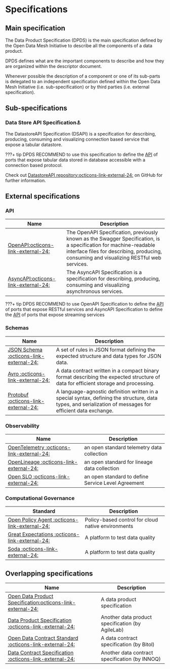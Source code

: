 # Specifications

## Main specification
The Data Product Specification (DPDS) is the main specification defined by the Open Data Mesh Initiative to describe all the components of a data product. 

DPDS defines what are the important components to describe and how they are organized within the descriptor document. 

Whenever possible the description of a component or one of its sub-parts is delegated to an independent specification defined within the Open Data Mesh Initiative (i.e. sub-specification) or by third parties (i.e. external specification).

## Sub-specifications

### Data Store API Specification⚓︎
The DatastoreAPI Specification (DSAPI) is a specification for describing, producing, consuming and visualizing connection based service that expose a tabular datastore.

???+ tip
    DPDS RECOMMEND to use this specification to define the [API](../../quickstart/interface.md#fields) of ports that expose tabular data stored in database accessible with a connection based protocol.

Check out <a href="https://github.com/opendatamesh-initiative/odm-specification-datastoreapi" target="_blank">DatastoreAPI repository:octicons-link-external-24:</a> on GitHub for further information.


## External specifications

### API

Name | Description
---|---
<a href="https://www.openapis.org/" target="_blank">OpenAPI:octicons-link-external-24:</a> | The OpenAPI Specification, previously known as the Swagger Specification, is a specification for machine-readable interface files for describing, producing, consuming and visualizing RESTful web services.
<a href="https://www.asyncapi.com/" target="_blank">AsyncAPI:octicons-link-external-24:</a> | The AsyncAPI Specification is a specification for describing, producing, consuming and visualizing asynchronous services.

???+ tip
    DPDS RECOMMEND to use OpenAPI Specification to define the [API](../../quickstart/interface.md#fields) of ports that expose RESTful services and 
    AsyncAPI Specification to define the [API](../../quickstart/interface.md#fields) of ports that expose streaming services


### Schemas

Name | Description
---|---
<a href="https://json-schema.org/" target="_blank">JSON Schema :octicons-link-external-24:</a> | A set of rules in JSON format defining the expected structure and data types for JSON data.
<a href="https://avro.apache.org/" target="_blank">Avro :octicons-link-external-24:</a> | A data contract written in a compact binary format describing the expected structure of data for efficient storage and processing.
<a href="https://developers.google.com/protocol-buffers/" target="_blank">Protobuf :octicons-link-external-24:</a> | A language-agnostic definition written in a special syntax, defining the structure, data types, and serialization of messages for efficient data exchange.

### Observability

Name | Description
---|---
<a href="https://opentelemetry.io/" target="_blank">OpenTelemetry :octicons-link-external-24:</a> | an open standard telemetry data collection
<a href="https://openlineage.io/" target="_blank">OpenLineage :octicons-link-external-24:</a> | an open standard for lineage data collection 
<a href="https://openslo.com/" target="_blank">Open SLO :octicons-link-external-24:</a> | an open standard to define Service Level Agreement


### Computational Governance

Standard | Description
---|---
<a href="https://www.openpolicyagent.org/" target="_blank">Open Policy Agent :octicons-link-external-24:</a> | Policy-based control for cloud native environments
<a href="https://greatexpectations.io/" target="_blank">Great Expectations :octicons-link-external-24:</a> | A platform to test data quality
<a href="https://www.soda.io/" target="_blank">Soda :octicons-link-external-24:</a> | A platform to test data quality




## Overlapping specifications

Name | Description
---|---
<a href="https://opendataproducts.org/" target="_blank">Open Data Product Specification:octicons-link-external-24:</a> | A data product specification
<a href="https://github.com/agile-lab-dev/Data-Product-Specification" target="_blank">Data Product Specification :octicons-link-external-24:</a> | Another data product specification (by AgileLab)
<a href="https://github.com/bitol-io/open-data-contract-standard" target="_blank">Open Data Contract Standard :octicons-link-external-24:</a> | A data contract specification (by Bitol)
<a href="https://datacontract.com/" target="_blank">Data Contract Specification :octicons-link-external-24:</a> | Another data contract specification (by INNOQ)
